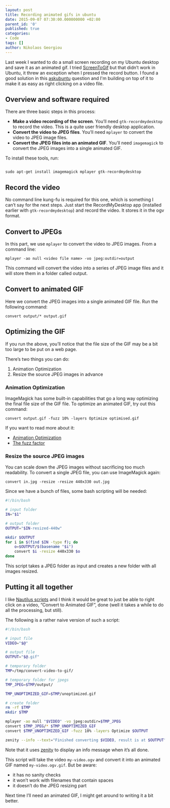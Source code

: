 ```yaml
---
layout: post
title: Recording animated gifs in ubuntu
date: 2015-09-07 07:30:00.000000000 +02:00
parent_id: '0'
published: true
categories:
- Code
tags: []
author: Nikolaos Georgiou
---
```


Last week I wanted to do a small screen recording on my Ubuntu desktop and save it as an animated gif. I tried <a href="https://screentogif.codeplex.com/">ScreenToGif</a> but that didn’t work in Ubuntu, it threw an exception when I pressed the record button. I found a good solution in this <a href="http://askubuntu.com/questions/107726/how-to-create-animated-gif-images-of-a-screencast">askubuntu</a> question and I'm building on top of it to make it as easy as right clicking on a video file.<!--more-->
<h2 id="overview-and-software-required">Overview and software required</h2>

There are three basic steps in this process:
<ul>
<li><strong>Make a video recording of the screen</strong>. You’ll need <code>gtk-recordmydesktop</code> to record the video. This is a quite user friendly desktop application.</li>
<li><strong>Convert the video to JPEG files</strong>. You’ll need <code>mplayer</code> to convert the video to JPEG image files.</li>
<li><strong>Convert the JPEG files into an animated GIF</strong>. You’ll need <code>imagemagick</code> to convert the JPEG images into a single animated GIF.</li>
</ul>

To install these tools, run:

<code>
sudo apt-get install imagemagick mplayer gtk-recordmydesktop
</code>
<h2 id="record-the-video">Record the video</h2>

No command line kung-fu is required for this one, which is something I can’t say for the next steps. Just start the RecordMyDesktop app (installed earlier with <code>gtk-recordmydesktop</code>) and record the video. It stores it in the ogv format.
<h2 id="convert-to-jpegs">Convert to JPEGs</h2>

In this part, we use <code>mplayer</code> to convert the video to JPEG images. From a command line:

```
mplayer -ao null <video file name> -vo jpeg:outdir=output
```

This command will convert the video into a series of JPEG image files and it will store them in a folder called output.
<h2 id="convert-to-animated-gif">Convert to animated GIF</h2>

Here we convert the JPEG images into a single animated GIF file. Run the following command:

```
convert output/* output.gif
```

<h2 id="optimizing-the-gif">Optimizing the GIF</h2>

If you run the above, you’ll notice that the file size of the GIF may be a bit too large to be put on a web page.

There’s two things you can do:
<ol>
<li>Animation Optimization</li>
<li>Resize the source JPEG images in advance</li>
</ol>
<h3 id="animation-optimization">Animation Optimization</h3>

ImageMagick has some built-in capabilities that go a long way optimizing the final file size of the GIF file. To optimize an animated GIF, try out this command:

```
convert output.gif -fuzz 10% -layers Optimize optimised.gif
```

If you want to read more about it:
<ul>
<li><a href="http://www.imagemagick.org/Usage/anim_opt/">Animation Optimization</a></li>
<li><a href="http://www.imagemagick.org/Usage/color_basics/#fuzz">The fuzz factor</a></li>
</ul>
<h3 id="resize-the-source-jpeg-images">Resize the source JPEG images</h3>

You can scale down the JPEG images without sacrificing too much readability. To convert a single JPEG file, you can use ImageMagick again:

```
convert in.jpg -resize -resize 440x330 out.jpg
```

Since we have a bunch of files, some bash scripting will be needed:

```sh
#!/bin/bash

# input folder
IN="$1"

# output folder
OUTPUT="$IN-resized-440w"

mkdir $OUTPUT
for i in $(find $IN -type f); do
	o=$OUTPUT/$(basename "$i")
	convert $i -resize 440x330 $o
done
```

This script takes a JPEG folder as input and creates a new folder with all images resized.
<h2 id="putting-it-all-together">Putting it all together</h2>

I like <a href="https://help.ubuntu.com/community/NautilusScriptsHowto">Nautilus scripts</a> and I think it would be great to just be able to right click on a video, “Convert to Animated GIF”, done (well it takes a while to do all the processing, but still).

The following is a rather naive version of such a script:

```sh
#!/bin/bash

# input file
VIDEO="$@"

# output file
OUTPUT="$@.gif"

# temporary folder
TMP=/tmp/convert-video-to-gif/

# temporary folder for jpegs
TMP_JPEG=$TMP/output/

TMP_UNOPTIMIZED_GIF=$TMP/unoptimized.gif

# create folder
rm -rf $TMP
mkdir $TMP

mplayer -ao null "$VIDEO" -vo jpeg:outdir=$TMP_JPEG
convert $TMP_JPEG/* $TMP_UNOPTIMIZED_GIF
convert $TMP_UNOPTIMIZED_GIF -fuzz 10% -layers Optimize $OUTPUT

zenity --info --text="Finished converting $VIDEO, result is at $OUTPUT"
```

Note that it uses <a href="https://help.gnome.org/users/zenity/stable/">zenity</a> to display an info message when it’s all done.

This script will take the video <code>my-video.ogv</code> and convert it into an animated GIF named <code>my-video.ogv.gif</code>. But be aware:
<ul>
<li>it has no sanity checks</li>
<li>it won’t work with filenames that contain spaces</li>
<li>it doesn’t do the JPEG resizing part</li>
</ul>

Next time I’ll need an animated GIF, I might get around to writing it a bit better.
